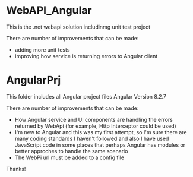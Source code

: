 # WebAPI_Angular
This is the .net webapi solution includinmg unit test project

There are number of improvements that can be made:
- adding more unit tests
- improving how service is returning errors to Angular client

# AngularPrj
This folder includes all Angular project files 
Angular Version 8.2.7

There are number of improvements that can be made:
- How Angular service and UI components are handling the errors returned by WebApi (for example, Http Interceptor could be used)
- I'm new to Angular and this was my first attempt, so I'm sure there are many coding standards I haven't followed and 
also I have used JavaScript code in some places that perhaps Angular has modules or better approches to handle the same scenario
- The WebPi url must be added to a config file

Thanks!


